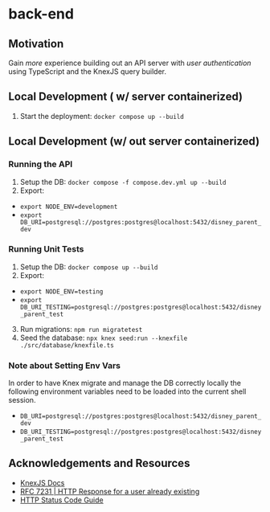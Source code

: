# back-end

## Motivation

Gain _more_ experience building out an API server with _user authentication_ using TypeScript and the KnexJS query builder.

## Local Development ( w/ server containerized)

1. Start the deployment: `docker compose up --build`

## Local Development (w/ out server containerized)

### Running the API

1. Setup the DB: `docker compose -f compose.dev.yml up --build`
2. Export:

- `export NODE_ENV=development`
- `export DB_URI=postgresql://postgres:postgres@localhost:5432/disney_parent_dev`

### Running Unit Tests

1. Setup the DB: `docker compose up --build`
2. Export:

- `export NODE_ENV=testing`
- `export DB_URI_TESTING=postgresql://postgres:postgres@localhost:5432/disney_parent_test`

3. Run migrations: `npm run migratetest`
4. Seed the database: `npx knex seed:run --knexfile ./src/database/knexfile.ts`

### Note about Setting Env Vars

In order to have Knex migrate and manage the DB correctly locally the following environment variables need to be loaded into the current shell session.

- `DB_URI=postgresql://postgres:postgres@localhost:5432/disney_parent_dev`
- `DB_URI_TESTING=postgresql://postgres:postgres@localhost:5432/disney_parent_test`



## Acknowledgements and Resources

- [KnexJS Docs](https://knexjs.org/)
- [RFC 7231 | HTTP Response for a user already existing](https://www.rfc-editor.org/rfc/rfc7231#page-58)
- [HTTP Status Code Guide](https://www.websiterating.com/resources/http-status-codes-cheat-sheet/)
